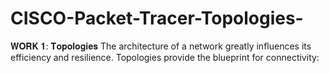# CISCO-Packet-Tracer-Topologies-
𝐖𝐎𝐑𝐊 𝟏: 𝐓𝐨𝐩𝐨𝐥𝐨𝐠𝐢𝐞𝐬 The architecture of a network greatly influences its efficiency and resilience. Topologies provide the blueprint for connectivity:
